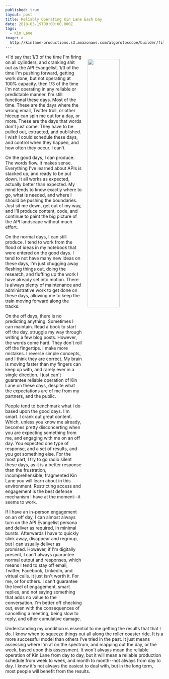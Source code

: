 ```yaml
---
published: true
layout: post
title: Reliably Operating Kin Lane Each Day
date: 2018-03-19T09:00:00.000Z
tags:
  - Kin Lane
image: >-
  http://kinlane-productions.s3.amazonaws.com/algorotoscope/builder/filtered/80_110_800_500_0_max_0_-1_-1.jpg
---
```

<p><img src="{{ page.image }}" width="45%" align="right" style="padding: 15px;" /></p>>I'd say that 1/3 of the time I'm firing on all cylinders, and cranking shit out as the API Evangelist. 1/3 of the time I'm pushing forward, getting work done, but not operating at 100% capacity. then 1/3 of the time I'm not operating in any reliable or predictable manner. I'm still functional these days. Most of the time. These are the days where the wrong email, Twitter troll, or other hiccup can spin me out for a day, or more. These are the days that words don't just come. They have to be pulled out, extracted, and published. I wish I could schedule these days, and control when they happen, and how often they occur. I can't.

On the good days, I can produce. The words flow. It makes sense. Everything I've learned about APIs is stacked up, and ready to be put down. It all works as expected, actually better than expected. My mind tends to know exactly where to go, what is needed, and where I should be pushing the boundaries. Just sit me down, get out of my way, and I'll produce content, code, and continue to paint the big picture of the API landscape without much effort.

On the normal days, I can still produce. I tend to work from the flood of ideas in my notebook that were entered on the good days. I tend to not have many new ideas on these days, I'm just chugging away fleshing things out, doing the research, and fluffing up the work I have already set into motion. There is always plenty of maintenance and administrative work to get done on these days, allowing me to keep the train moving forward along the tracks.

On the off days, there is no predicting anything. Sometimes I can maintain. Read a book to start off the day, struggle my way through writing a few blog posts. However, the words come hard. They don't roll off the fingertips. I make more mistakes. I reverse simple concepts, and I think they are correct. My brain is moving faster than my fingers can keep up with, and rarely ever in a single direction. I just can't guarantee reliable operation of Kin Lane on these days, despite what the expectations are of me from my partners, and the public.

People tend to benchmark what I do based upon the good days. I'm smart. I crank out great content. Which, unless you know me already, becomes pretty disconcerting when you are expecting something from me, and engaging with me on an off day. You expected one type of response, and a set of results, and you got something else. For the most part, I try to go radio silent these days, as it is a better response than the frustration, incomprehensible, fragmented Kin Lane you will learn about in this environment. Restricting access and engagement is the best defense mechanism I have at the moment--it seems to work.

If I have an in-person engagement on an off day, I can almost always turn on the API Evangelist persona and deliver as required, in minimal bursts. Afterwards I have to quickly slink away, disappear and regroup, but I can usually deliver as promised. However, if I'm digitally present, I can't always guarantee normal output and responses, which means I tend to stay off email, Twitter, Facebook, LinkedIn, and virtual calls. It just isn't worth it. For me, or for others. I can't guarantee the level of engagement, smart replies, and not saying something that adds no value to the conversation. I'm better off checking out, even with the consequences of cancelling a meeting, being slow to reply, and other cumulative damage.

Understanding my condition is essential to me getting the results that that I do. I know when to squeeze things out all along the roller coaster ride. It is a more successful model than others I've tried in the past. It just means assessing where I'm at on the spectrum, and mapping out the day, or the week, based upon this assessment. It won't always mean the reliable operation of Kin Lane from day to day, but it will mean a reliable production schedule from week to week, and month to month--not always from day to day. I know it's not always the easiest to deal with, but in the long term, most people will benefit from the results.
